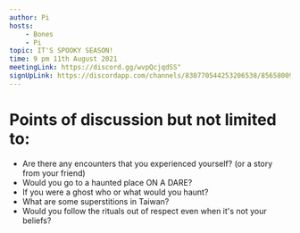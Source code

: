 ```yaml
---
author: Pi
hosts: 
    - Bones
    - Pi
topic: IT'S SPOOKY SEASON!
time: 9 pm 11th August 2021
meetingLink: https://discord.gg/wvpQcjqdSS"
signUpLink: https://discordapp.com/channels/830770544253206538/856580095464046620/874755114425016320
---
```


# Points of discussion but not limited to:
- Are there any encounters that you experienced yourself? (or a story from your friend)
- Would you go to a haunted place ON A DARE?
- If you were a ghost who or what would you haunt?
- What are some superstitions in Taiwan?
- Would you follow the rituals out of respect even when it's not your beliefs?
